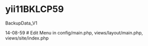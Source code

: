 # yii11BKLCP59
BackupData_V1

14-08-59 # Edit Menu in config/main.php, views/layout/main.php, views/site/index.php
#

